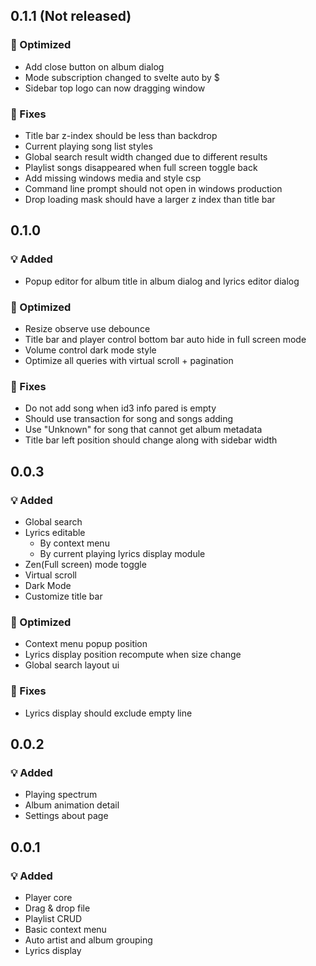 ## 0.1.1 (Not released)

### 💪 Optimized

* Add close button on album dialog
* Mode subscription changed to svelte auto by $
* Sidebar top logo can now dragging window

### 🐛 Fixes

* Title bar z-index should be less than backdrop
* Current playing song list styles
* Global search result width changed due to different results
* Playlist songs disappeared when full screen toggle back
* Add missing windows media and style csp 
* Command line prompt should not open in windows production
* Drop loading mask should have a larger z index than title bar

## 0.1.0

### 💡 Added

* Popup editor for album title in album dialog and lyrics editor dialog

### 💪 Optimized

* Resize observe use debounce
* Title bar and player control bottom bar auto hide in full screen mode
* Volume control dark mode style
* Optimize all queries with virtual scroll + pagination

### 🐛 Fixes

* Do not add song when id3 info pared is empty 
* Should use transaction for song and songs adding
* Use "Unknown" for song that cannot get album metadata
* Title bar left position should change along with sidebar width

## 0.0.3

### 💡 Added

* Global search
* Lyrics editable
  * By context menu
  * By current playing lyrics display module 
* Zen(Full screen) mode toggle
* Virtual scroll
* Dark Mode
* Customize title bar

### 💪 Optimized

* Context menu popup position
* Lyrics display position recompute when size change
* Global search layout ui

### 🐛 Fixes

* Lyrics display should exclude empty line

## 0.0.2

### 💡 Added

* Playing spectrum
* Album animation detail
* Settings about page

## 0.0.1


### 💡 Added

* Player core
* Drag & drop file
* Playlist CRUD
* Basic context menu
* Auto artist and album grouping
* Lyrics display